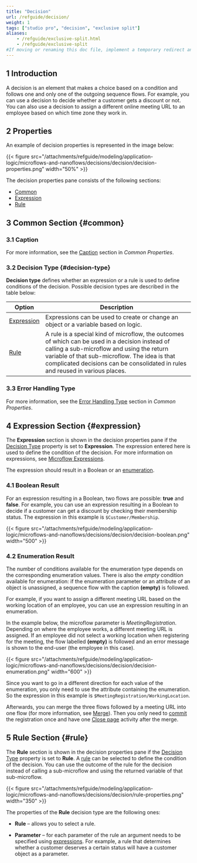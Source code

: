 ```yaml
---
title: "Decision"
url: /refguide/decision/
weight: 1
tags: ["studio pro", "decision", "exclusive split"]
aliases:
    - /refguide/exclusive-split.html
    - /refguide/exclusive-split
#If moving or renaming this doc file, implement a temporary redirect and let the respective team know they should update the URL in the product. See Mapping to Products for more details.
---
```


## 1 Introduction

A decision is an element that makes a choice based on a condition and follows one and only one of the outgoing sequence flows. For example, you can use a decision to decide whether a customer gets a discount or not. You can also use a decision to assign a different online meeting URL to an employee based on which time zone they work in. 

## 2 Properties

An example of decision properties is represented in the image below:

{{< figure src="/attachments/refguide/modeling/application-logic/microflows-and-nanoflows/decisions/decision/decision-properties.png"   width="50%"  >}}

The decision properties pane consists of the following sections:

* [Common](#common)
* [Expression](#expression)
* [Rule](#rule)

## 3 Common Section {#common}

### 3.1 Caption

For more information, see the [Caption](/refguide/microflow-element-common-properties/#caption) section in *Common Properties*.

### 3.2 Decision Type {#decision-type}

**Decision type** defines whether an expression or a rule is used to define conditions of the decision. Possible decision types are described in the table below:

| Option | Description |
| --- | --- |
| [Expression](#expression) | Expressions can be used to create or change an object or a variable based on logic. |
| [Rule](#rule) | A rule is a special kind of microflow, the outcomes of which can be used in a decision instead of calling a sub-microflow and using the return variable of that sub-microflow. The idea is that complicated decisions can be consolidated in rules and reused in various places. |

### 3.3 Error Handling Type

For more information, see the [Error Handling Type](/refguide/microflow-element-common-properties/#error-handling) section in *Common Properties*.

## 4 Expression Section {#expression}

The **Expression** section is shown in the decision properties pane if the [Decision Type](#decision-type) property is set to **Expression**. The expression entered here is used to define the condition of the decision. For more information on expressions, see [Microflow Expressions](/refguide/expressions/).

The expression should result in a Boolean or an [enumeration](/refguide/enumerations/). 

### 4.1 Boolean Result

For an expression resulting in a Boolean, two flows are possible: **true** and **false**. For example, you can use an expression resulting in a Boolean to decide if a customer can get a discount by checking their membership status. The expression in this example is `$Customer/Membership`.

{{< figure src="/attachments/refguide/modeling/application-logic/microflows-and-nanoflows/decisions/decision/decision-boolean.png" width="500" >}}

### 4.2 Enumeration Result

The number of conditions available for the enumeration type depends on the corresponding enumeration values. There is also the *empty* condition available for enumeration: if the enumeration parameter or an attribute of an object is unassigned, a sequence flow with the caption **(empty)** is followed.

For example, if you want to assign a different meeting URL based on the working location of an employee, you can use an expression resulting in an enumeration. 
    
In the example below, the microflow parameter is *MeetingRegistration*. Depending on where the employee works, a different meeting URL is assigned. If an employee did not select a working location when registering for the meeting, the flow labelled **(empty)** is followed and an error message is shown to the end-user (the employee in this case).

{{< figure src="/attachments/refguide/modeling/application-logic/microflows-and-nanoflows/decisions/decision/decision-enumeration.png" width="600" >}}

Since you want to go in a different direction for each value of the enumeration, you only need to use the attribute containing the enumeration. So the expression in this example is `$MeetingRegistration/WorkingLocation`. 
    
Afterwards, you can merge the three flows followed by a meeting URL into one flow (for more information, see  [Merge](/refguide/merge/)). Then you only need to [commit](/refguide/committing-objects/) the registration once and have one [Close page](/refguide/committing-objects/) activity after the merge. 

## 5 Rule Section {#rule}

The **Rule** section is shown in the decision properties pane if the [Decision Type](#decision-type) property is set to **Rule**. A [rule](/refguide/rules/) can be selected to define the condition of the decision. You can use the outcome of the rule for the decision instead of calling a sub-microflow and using the returned variable of that sub-microflow.

{{< figure src="/attachments/refguide/modeling/application-logic/microflows-and-nanoflows/decisions/decision/rule-properties.png"   width="350"  >}}

The properties of the **Rule** decision type are the following ones:

* **Rule** – allows you to select a rule.

* **Parameter** – for each parameter of the rule an argument needs to be specified using [expressions](/refguide/expressions/). For example, a rule that determines whether a customer deserves a certain status will have a customer object as a parameter.

